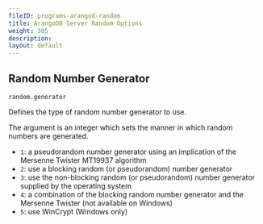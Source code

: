 ```yaml
---
fileID: programs-arangod-random
title: ArangoDB Server Random Options
weight: 305
description: 
layout: default
---
```

## Random Number Generator

`random.generator`

Defines the type of random number generator to use.

The argument is an integer which sets the manner in which
random numbers are generated.

- `1`: a pseudorandom number generator using an implication of the
  Mersenne Twister MT19937 algorithm
- `2`: use a blocking random (or pseudorandom) number generator
- `3`: use the non-blocking random (or pseudorandom) number generator supplied
  by the operating system
- `4`: a combination of the blocking random number generator and the
  Mersenne Twister (not available on Windows)
- `5`: use WinCrypt (Windows only)
